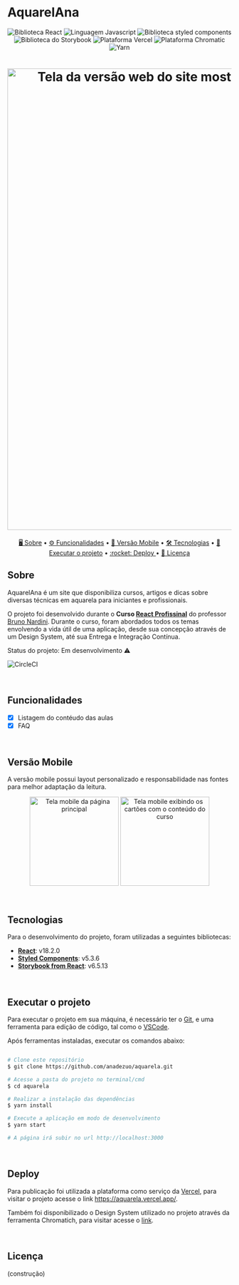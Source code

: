 # AquarelAna

<p align="center">
  <img src="https://img.shields.io/badge/React-69D1D1?style=for-the-badge&logo=react&logoColor=white" alt="Biblioteca React">
  <img src="https://img.shields.io/badge/JavaScript-ffc107?style=for-the-badge&logo=javascript&logoColor=white" alt="Linguagem Javascript" >
  <img src="https://img.shields.io/badge/styled--components-FFDFCC?style=for-the-badge&logo=styled-components&logoColor=white" alt="Biblioteca styled components">
  <img src="https://img.shields.io/badge/storybook-FF99CC?style=for-the-badge&logo=storybook&logoColor=white" alt="Biblioteca do Storybook">
  <img src="https://img.shields.io/badge/Vercel-000000?style=for-the-badge&logo=vercel&logoColor=white" alt="Plataforma Vercel">
  <img src="https://img.shields.io/badge/Chromatic-E44C30?style=for-the-badge&logo=chromatic&logoColor=white" alt="Plataforma Chromatic">
  <img src="https://img.shields.io/badge/Yarn-2C8EBB?style=for-the-badge&logo=yarn&logoColor=white" alt="Yarn">
</p>


<h1 align="center">  
  <img width="1036" alt="Tela da versão web do site mostrando um pincel e tintas mescladas" src="https://user-images.githubusercontent.com/43011663/209943534-27a304f4-7bc9-4091-be3a-c8d4b6a8ca6e.png">
</h1>

<p align="center">
 <a href="#sobre"> 🖥️ Sobre</a> •
 <a href="#funcionalidades"> ⚙️ Funcionalidades</a> •
 <a href="#versão-mobile"> 📱 Versão Mobile</a> • 
 <a href="#tecnologias"> 🛠️ Tecnologias</a> • 
 <a href="#executar-o-projeto"> 🎡 Executar o projeto</a> • 
 <a href="#deploy"> :rocket: Deploy </a> • 
 <a href="#licença"> 📄 Licença</a>
</p>


## Sobre

AquarelAna é um site que disponibiliza cursos, artigos e dicas sobre diversas técnicas em aquarela para iniciantes e profissionais.

O projeto foi desenvolvido durante o **Curso [React Profissinal](https://www.udemy.com/course/react-redux-profissional/)** do professor [Bruno Nardini](https://github.com/megatroom). 
Durante o curso, foram abordados todos os temas envolvendo a vida útil de uma aplicação, desde sua concepção através de um Design System, até sua Entrega e Integração Contínua.

Status do projeto: Em desenvolvimento :warning:

![CircleCI](https://img.shields.io/circleci/build/github/anadezuo/aquarela/main?style=for-the-badge)

<br />

## Funcionalidades

- [x] Listagem do contéudo das aulas
- [x] FAQ

<br />

## Versão Mobile

A versão mobile possui layout personalizado e responsabilidade nas fontes para melhor adaptação da leitura.

<div style="background=yellow">
  <p align="center">
     <img alt="Tela mobile da página principal" src="https://user-images.githubusercontent.com/43011663/209946088-d7094a2b-46e9-4da4-a694-1f1b05182fd4.png" width="200px">
     <img alt="Tela mobile exibindo os cartões com o conteúdo do curso" src="https://user-images.githubusercontent.com/43011663/209945783-b712787a-b6f7-491a-8869-e5f1f39532bb.png" width="200px">
  </p>
<div>

<br />

## Tecnologias

Para o desenvolvimento do projeto, foram utilizadas a seguintes bibliotecas:

-   **[React](https://reactjs.org/blog/2022/03/29/react-v18.html)**: v18.2.0
-   **[Styled Components](https://styled-components.com/)**: v5.3.6
-   **[Storybook from React](https://storybook.js.org/tutorials/intro-to-storybook/react/en/get-started/)**: v6.5.13

<br />

## Executar o projeto

Para executar o projeto em sua máquina, é necessário ter o [Git](https://git-scm.com), e uma ferramenta para edição de código, tal como o [VSCode](https://code.visualstudio.com/).

Após ferramentas instaladas, executar os comandos abaixo:

```bash

# Clone este repositório
$ git clone https://github.com/anadezuo/aquarela.git

# Acesse a pasta do projeto no terminal/cmd
$ cd aquarela

# Realizar a instalação das dependências
$ yarn install

# Execute a aplicação em modo de desenvolvimento
$ yarn start

# A página irá subir no url http://localhost:3000 

```

<br />

## Deploy

Para publicação foi utilizada a plataforma como serviço da [Vercel](https://vercel.com/), para visitar o projeto acesse o link https://aquarela.vercel.app/.

Também foi disponibilizado o Design System utilizado no projeto através da ferramenta Chromatich, para visitar acesse o [link](https://63a5e9d688f3f72839c32adf-ajkeklcurl.chromatic.com/?path=/story/introduction-welcome--page).

<br />

## Licença

(construção)
